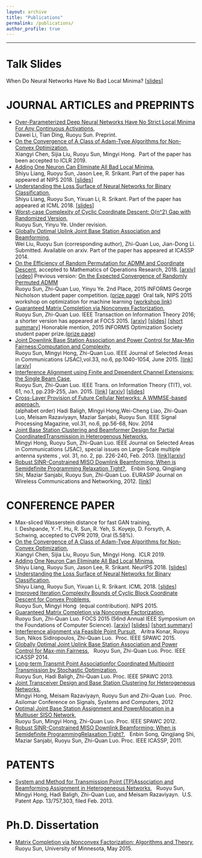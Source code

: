 ```yaml
---
layout: archive
title: "Publications"
permalink: /publications/
author_profile: true
---
```


<!---
{% if author.googlescholar %}
  You can also find my articles on <u><a href="{{author.googlescholar}}">my Google Scholar profile</a>.</u>
{% endif %}
-->
<!---
{% include base_path %}
-->
<!---
{% for post in site.publications reversed %}
  {% include archive-single.html %}
{% endfor %}
-->

- - -

Talk Slides
======
When Do Neural Networks Have No Bad Local Minima? [[slides](https://www.dropbox.com/s/zx2gnk7yb5hv2nk/RuoyuSun_andscape_public.pdf?dl=0)]

JOURNAL ARTICLES and PREPRINTS
======
* [Over-Parameterized Deep Neural Networks Have No Strict Local Minima For Any Continuous Activations](https://arxiv.org/pdf/1812.11039.pdf),  
Dawei Li, Tian Ding, Ruoyu Sun. Preprint.
* [On the Convergence of A Class of Adam-Type Algorithms for Non-Convex Optimization](https://arxiv.org/abs/1808.02941),  
Xiangyi Chen, Sijia Liu, Ruoyu Sun, Mingyi Hong.  Part of the paper has been accepted to ICLR 2019.
* [Adding One Neuron Can Eliminate All Bad Local Minima](https://arxiv.org/abs/1805.08671),  
Shiyu Liang, Ruoyu Sun, Jason Lee, R. Srikant. Part of the paper has appeared at NIPS 2018. [[slides](https://www.dropbox.com/s/zx2gnk7yb5hv2nk/RuoyuSun_andscape_public.pdf?dl=0)]
* [Understanding the Loss Surface of Neural Networks for Binary Classification](https://arxiv.org/abs/1803.00909),  
Shiyu Liang, Ruoyu Sun, Yixuan Li, R. Srikant. Part of the paper has appeared at ICML 2018. [[slides](https://www.dropbox.com/s/zx2gnk7yb5hv2nk/RuoyuSun_andscape_public.pdf?dl=0)]
* [Worst-case Complexity of Cyclic Coordinate Descent: O(n^2) Gap with Randomized Version](https://arxiv.org/abs/1604.07130),  
Ruoyu Sun, Yinyu Ye. Under revision.
* [Globally Optimal Uplink Joint Base Station Association and Beamforming](https://arxiv.org/abs/1512.04927),  
Wei Liu, Ruoyu Sun (corresponding author), Zhi-Quan Luo, Jian-Dong Li. Submitted. Available on arxiv. Part of the paper has appeared at ICASSP 2014. 
* [On the Efficiency of Random Permutation for ADMM and Coordinate Descent](https://arxiv.org/abs/1503.06387v3), accepted to Mathematics of Operations Research, 2018. [[arxiv](https://arxiv.org/abs/1503.06387)] [[video](https://simons.berkeley.edu/talks/ruoyu-sun-10-03-17)]
Previous version: [On the Expected Convergence of Randomly Permuted ADMM](https://arxiv.org/abs/1503.06387v2)  
Ruoyu Sun, Zhi-Quan Luo, Yinyu Ye. 2nd Place, 2015 INFORMS George Nicholson student paper competition. ([prize page](https://www.informs.org/Recognize-Excellence/INFORMS-Prizes-Awards/George-Nicholson-Student-Paper-Competition))  Oral talk, NIPS 2015 workshop on optimization for machine learning ([workshop link](http://opt-ml.org/schedule.html)) 
* [Guaranteed Matrix Completion via Nonconvex Factorization](https://arxiv.org/abs/1411.8003),  
Ruoyu Sun, Zhi-Quan Luo. IEEE Transaction on Information Theory 2016; a shorter version has appeared at FOCS 2015. [[arxiv](https://arxiv.org/abs/1411.8003)] [[slides](https://www.dropbox.com/s/2adtsjrd2ldap4c/MC_Sun_Slides.pdf?dl=0)] [[short summary](https://dl.dropboxusercontent.com/u/45090901/Reading_MC_notes.pdf)] Honorable mention, 2015 INFORMS Optimization Society student paper prize.([prize page](https://www.informs.org/Archive/Community/Optimization-Society/Optimization-Society-Prizes/Student-Paper-Prize/2015))
* [Joint Downlink Base Station Association and Power Control for Max-Min Fairness:Computation and Complexity](https://arxiv.org/abs/1407.2791),  
Ruoyu Sun, Mingyi Hong, Zhi-Quan Luo. IEEE Journal of Selected Areas in Communications (JSAC),vol.33, no.6, pp.1040-1054, June 2015. [[link](https://ieeexplore.ieee.org/document/7070670?tp=&arnumber=7070670&url=http:%2F%2Fieeexplore.ieee.org%2Fxpls%2Fabs_all.jsp%3Farnumber%3D7070670)][[arxiv](https://arxiv.org/abs/1407.2791)]
* [Interference Alignment using Finite and Dependent Channel Extensions: the Single Beam Case](https://ieeexplore.ieee.org/document/6951516?tp=&arnumber=6951516&url=http:%2F%2Fieeexplore.ieee.org%2Fxpls%2Fabs_all.jsp%3Farnumber%3D6951516),  
Ruoyu Sun, Zhi-Quan Luo. IEEE Trans. on Information Theory (TIT), vol. 61, no.1, pp.239-255, Jan. 2015. [[link](https://ieeexplore.ieee.org/document/6951516?tp=&arnumber=6951516&url=http:%2F%2Fieeexplore.ieee.org%2Fxpls%2Fabs_all.jsp%3Farnumber%3D6951516)] [[arxiv](https://arxiv.org/abs/1307.6125)] [[slides](https://dl.dropboxusercontent.com/u/45090901/slides_SunLuo_IA%20finite.pdf)]
* [Cross-Layer Provision of Future Cellular Networks: A WMMSE-based approach](https://ieeexplore.ieee.org/document/6923542?tp=&arnumber=6923542&url=http:%2F%2Fieeexplore.ieee.org%2Fxpls%2Fabs_all.jsp%3Farnumber%3D6923542),  
(alphabet order) Hadi Baligh, Mingyi Hong,Wei-Cheng Liao, Zhi-Quan Luo, Meisam Razaviyayn, Maziar Sanjabi, Ruoyu Sun. IEEE Signal Processing Magazine, vol.31, no.6, pp.56-68, Nov. 2014
* [Joint Base Station Clustering and Beamformer Design for Partial CoordinatedTransmission in Heterogenous Networks](https://ieeexplore.ieee.org/document/6415394?tp=&arnumber=6415394&url=http:%2F%2Fieeexplore.ieee.org%2Fiel5%2F49%2F6415381%2F06415394.pdf%3Farnumber%3D6415394),  
Mingyi Hong, Ruoyu Sun, Zhi-Quan Luo. IEEE Journal on Selected Areas in Communications (JSAC), special issues on Large-Scale multiple antenna systems , vol. 31, no. 2, pp. 226-240, Feb. 2013. [[link](https://ieeexplore.ieee.org/document/6415394?tp=&arnumber=6415394&url=http:%2F%2Fieeexplore.ieee.org%2Fiel5%2F49%2F6415381%2F06415394.pdf%3Farnumber%3D6415394)][[arxiv](https://arxiv.org/abs/1203.6390)]
* [Robust SINR-Constrained MISO Downlink Beamforming: When is Semidefinite Programming Relaxation Tight?](https://link.springer.com/article/10.1186/1687-1499-2012-243),  
Enbin Song, Qingjiang Shi, Maziar Sanjabi, Ruoyu Sun, Zhi-Quan Luo. EURASIP Journal on Wireless Communications and Networking, 2012. [[link](https://link.springer.com/article/10.1186/1687-1499-2012-243)]

CONFERENCE PAPER
======
* Max-sliced Wasserstein distance for fast GAN training,  
I. Deshpande, Y.-T. Hu, R. Sun, R. Yeh, S. Koyejo, D. Forsyth, A. Schwing, accepted to CVPR 2019, Oral (5.58%). 
* [On the Convergence of A Class of Adam-Type Algorithms for Non-Convex Optimization](https://arxiv.org/abs/1808.02941),  
Xiangyi Chen, Sijia Liu, Ruoyu Sun, Mingyi Hong.  ICLR 2019.
* [Adding One Neuron Can Eliminate All Bad Local Minima](https://arxiv.org/abs/1805.08671),  
Shiyu Liang, Ruoyu Sun, Jason Lee, R. Srikant. NeurIPS 2018. [[slides](https://www.dropbox.com/s/zx2gnk7yb5hv2nk/RuoyuSun_andscape_public.pdf?dl=0)]
* [Understanding the Loss Surface of Neural Networks for Binary Classification](https://arxiv.org/abs/1803.00909),  
Shiyu Liang, Ruoyu Sun, Yixuan Li, R. Srikant. ICML 2018. [[slides](https://www.dropbox.com/s/zx2gnk7yb5hv2nk/RuoyuSun_andscape_public.pdf?dl=0)]
* [Improved Iteration Complexity Bounds of Cyclic Block Coordinate Descent for Convex Problems](https://papers.nips.cc/paper/6028-improved-iteration-complexity-bounds-of-cyclic-block-coordinate-descent-for-convex-problems),  
Ruoyu Sun, Mingyi Hong  (equal contribution). NIPS 2015.
* [Guaranteed Matrix Completion via Nonconvex Factorization](https://arxiv.org/abs/1411.8003),  
Ruoyu Sun, Zhi-Quan Luo. FOCS 2015 (56nd Annual IEEE Symposium on the Foundations of Computer Science). [[arxiv](https://arxiv.org/abs/1411.8003)] [[slides](https://www.dropbox.com/s/2adtsjrd2ldap4c/MC_Sun_Slides.pdf?dl=0)] [[short summary](https://dl.dropboxusercontent.com/u/45090901/Reading_MC_notes.pdf)]
* [Interference alignment via Feasible Point Pursuit](https://ieeexplore.ieee.org/document/7227116?tp=&arnumber=7227116&url=http:%2F%2Fieeexplore.ieee.org%2Fxpls%2Fabs_all.jsp%3Farnumber%3D7227116),  
Aritra Konar, Ruoyu Sun, Nikos Sidiropoulos, Zhi-Quan Luo.  Proc. IEEE SPAWC 2015.
* [Globally Optimal Joint Uplink Base Station Association and Power Control for Max-min Fairness](https://ieeexplore.ieee.org/document/6853637?tp=&arnumber=6853637&url=http:%2F%2Fieeexplore.ieee.org%2Fxpls%2Fabs_all.jsp%3Farnumber%3D6853637),  
Ruoyu Sun, Zhi-Quan Luo. Proc. IEEE ICASSP 2014.
* [Long-term Transmit Point Associationfor Coordinated Multipoint Transmission by Stochastic Optimization](https://ieeexplore.ieee.org/document/6612066?tp=&arnumber=6612066&queryText%3DLong-term%20Transmit%20Point%20Association%20for%20Coordinated%20Mult=),  
Ruoyu Sun, Hadi Baligh, Zhi-Quan Luo. Proc. IEEE SPAWC 2013.
* [Joint Transceiver Design and Base Station Clustering for Heterogeneous Networks](https://ieeexplore.ieee.org/document/6489071?tp=&arnumber=6489071&queryText%3DJoint%20Transceiver%20Design%20and%20Base%20Station%20Clustering%20for%20=),  
Mingyi Hong, Meisam Razaviyayn, Ruoyu Sun and Zhi-Quan Luo.  Proc. Asilomar Conference on Signals, Systems and Computers, 2012
* [Optimal Joint Base Station Assignment and PowerAllocation in a Multiuser SISO Network](https://ieeexplore.ieee.org/xpl/articleDetails.jsp?tp=&arnumber=6292900&queryText%3DOptimal+Joint+Base+Station+Assignment+and+Power+Allocation+in+a+Multiuser+SISO+Network),  
Ruoyu Sun, Mingyi Hong, Zhi-Quan Luo. Proc. IEEE SPAWC 2012.
* [Robust SINR-Constrained MISO Downlink Beamforming: When is Semidefinite ProgrammingRelaxation Tight?](https://ieeexplore.ieee.org/document/5946350?tp=&arnumber=5946350&queryText%3DRobust%20SINR-Constrained%20MISO%20Downlink%20Beamforming:%20When%20is%20Semidefinite%20Programming%20Relaxation%20Tight=),  
Enbin Song, Qingjiang Shi, Maziar Sanjabi, Ruoyu Sun, Zhi-Quan Luo. Proc. IEEE ICASSP, 2011.

PATENTS
======
* [System and Method for Transmission Point (TP)Association and Beamforming Assignment in Heterogeneous Networks](https://patents.google.com/patent/US20130201937),  
Ruoyu Sun, Mingyi Hong, Hadi Baligh, Zhi-Quan Luo, and Meisam Razaviyayn.  U.S. Patent App. 13/757,303, filed Feb. 2013.

Ph.D. Dissertation
======
* [Matrix Completion via Nonconvex Factorization: Algorithms and Theory](https://conservancy.umn.edu/bitstream/handle/11299/175344/Sun_umn_0130E_15998.pdf?sequence=1&isAllowed=y),  
Ruoyu Sun, University of Minnesota, May 2015.









